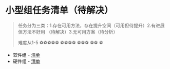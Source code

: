# 小型组任务清单（待解决）

>  任务分为三类：1.存在可用方法，存在提升空间（可用但待提升）​​2.有进展但方法不好用 （待解决）3.无可用方案（待分析）
>
>  难度从1-5 
>  :soccer::soccer::soccer::soccer::soccer:
>  :soccer::soccer::soccer::soccer:
>  :soccer::soccer::soccer:
>  :soccer::soccer:
>  :soccer:

* 软件组 - [清单](software.md)
* 硬件组 - [清单](hardware.md)
